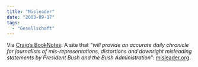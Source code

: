 ```yaml
---
title: "Misleader"
date: "2003-09-17"
tags:
  - "Gesellschaft"
---
```


Via [Craig’s BookNotes](http://booknotes.weblogs.com/2003/09/17#trackTheLiesIdailyi): A site that _“will provide an accurate daily chronicle for journalists of mis-representations, distortions and downright misleading statements by President Bush and the Bush Administration”_: [misleader.org](http://www.misleader.org/daily_mislead/).
